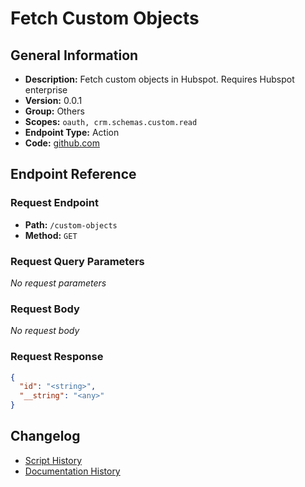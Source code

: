 # Fetch Custom Objects

## General Information

- **Description:** Fetch custom objects in Hubspot. Requires Hubspot enterprise
- **Version:** 0.0.1
- **Group:** Others
- **Scopes:** `oauth, crm.schemas.custom.read`
- **Endpoint Type:** Action
- **Code:** [github.com](https://github.com/NangoHQ/integration-templates/tree/main/integrations/hubspot/actions/fetch-custom-objects.ts)


## Endpoint Reference

### Request Endpoint

- **Path:** `/custom-objects`
- **Method:** `GET`

### Request Query Parameters

_No request parameters_

### Request Body

_No request body_

### Request Response

```json
{
  "id": "<string>",
  "__string": "<any>"
}
```

## Changelog

- [Script History](https://github.com/NangoHQ/integration-templates/commits/main/integrations/hubspot/actions/fetch-custom-objects.ts)
- [Documentation History](https://github.com/NangoHQ/integration-templates/commits/main/integrations/hubspot/actions/fetch-custom-objects.md)

<!-- END  GENERATED CONTENT -->

